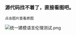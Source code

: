 ### 源代码找不着了，直接看图吧。


`点击图片查看原图`

![统一建模语言伦理测试.png](http://oy1us5ihe.bkt.clouddn.com/%E7%BB%9F%E4%B8%80%E5%BB%BA%E6%A8%A1%E8%AF%AD%E8%A8%80%E4%BC%A6%E7%90%86%E6%B5%8B%E8%AF%95.png)